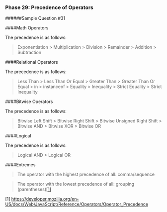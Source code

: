 ### Phase 29: Precedence of Operators
######Sample Question #31

####Math Operators

The precedence is as follows: 
>Exponentiation > Multiplication > Division > Remainder > Addition > Subtraction


####Relational Operators

The precedence is as follows:
>Less Than > Less Than Or Equal	> Greater Than > Greater Than Or Equal > in > instanceof > Equality > Inequality > Strict Equality > Strict Inequality


####Bitwise Operators

The precedence is as follows:
>Bitwise Left Shift > Bitwise Right Shift > Bitwise Unsigned Right Shift > Bitwise AND > Bitwise XOR > Bitwise OR


####Logical

The precedence is as follows:
>Logical AND > Logical OR


####Extremes

>	The operator with the highest precedence of all: comma/sequence

>	The operator with the lowest precedence of all: grouping (parentheses)[[1]](https://developer.mozilla.org/en-US/docs/Web/JavaScript/Reference/Operators/Operator_Precedence)


[1] https://developer.mozilla.org/en-US/docs/Web/JavaScript/Reference/Operators/Operator_Precedence
